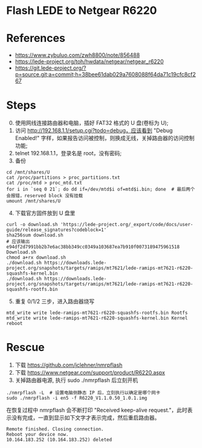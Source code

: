 # Flash LEDE to Netgear R6220

# References

* https://www.zybuluo.com/zwh8800/note/856488
* https://lede-project.org/toh/hwdata/netgear/netgear_r6220
* https://git.lede-project.org/?p=source.git;a=commit;h=38bee61dab029a7608088f64da71c19cfc8cf267

# Steps

0. 使用网线连接路由器和电脑，插好 FAT32 格式的 U 盘(卷标为 U);
1. 访问 http://192.168.1.1/setup.cgi?todo=debug，应该看到 "Debug Enabled!" 字样，如果报告访问被控制，则换成无线，关掉路由器的访问控制功能;
2. telnet 192.168.1.1，登录名是 root，没有密码;
3. 备份
```
cd /mnt/shares/U
cat /proc/partitions > proc_partitions.txt
cat /proc/mtd > proc_mtd.txt
for i in `seq 0 21`; do dd if=/dev/mtd$i of=mtd$i.bin; done  # 最后两个会报错，reserved block 没有挂载
umount /mnt/shares/U
```
4. 下载官方固件放到 U 盘里
```
curl -o download.sh 'https://lede-project.org/_export/code/docs/user-guide/release_signatures?codeblock=1'
sha256sum download.sh
# 应该输出 e94df2d7991bb2b7e6ac38bb349cc0349a103687ea7b910f0073189475961518  Download.sh
chmod a+rx download.sh
./download.sh https://downloads.lede-project.org/snapshots/targets/ramips/mt7621/lede-ramips-mt7621-r6220-squashfs-kernel.bin
./download.sh https://downloads.lede-project.org/snapshots/targets/ramips/mt7621/lede-ramips-mt7621-r6220-squashfs-rootfs.bin
```
5. 重复 0/1/2 三步，进入路由器烧写
```
mtd_write write lede-ramips-mt7621-r6220-squashfs-rootfs.bin Rootfs
mtd_write write lede-ramips-mt7621-r6220-squashfs-kernel.bin Kernel
reboot
```

# Rescue

1. 下载 https://github.com/jclehner/nmrpflash
2. 下载 https://www.netgear.com/support/product/R6220.aspx
3. 关掉路由器电源, 执行 sudo ./nmrpflash 后立刻开机
```
./nmrpflash -L  # 设置电脑侧静态 IP 后，立刻执行以确定是哪个网卡
sudo ./nmrpflash -i en5 -f R6220_V1.1.0.50_1.0.1.img
```
在恢复过程中 nmrpflash 会不断打印 "Received keep-alive request."，此时表
示没有完成，一直到显示如下文字才表示完成，然后重启路由器。
```
Remote finished. Closing connection.
Reboot your device now.
10.164.183.252 (10.164.183.252) deleted
```

